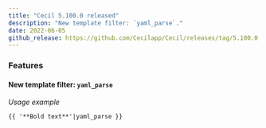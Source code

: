 ```yaml
---
title: "Cecil 5.100.0 released"
description: "New template filter: `yaml_parse`."
date: 2022-06-05
github_release: https://github.com/Cecilapp/Cecil/releases/tag/5.100.0
---
```

### Features

#### New template filter: `yaml_parse`

_Usage example_

```twig
{{ '**Bold text**'|yaml_parse }}
```

